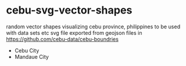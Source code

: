 cebu-svg-vector-shapes
======================

random vector shapes visualizing cebu province, philippines to be used with data sets etc 
svg file exported from geojson files in https://github.com/cebu-data/cebu-boundries
- Cebu City
- Mandaue City




